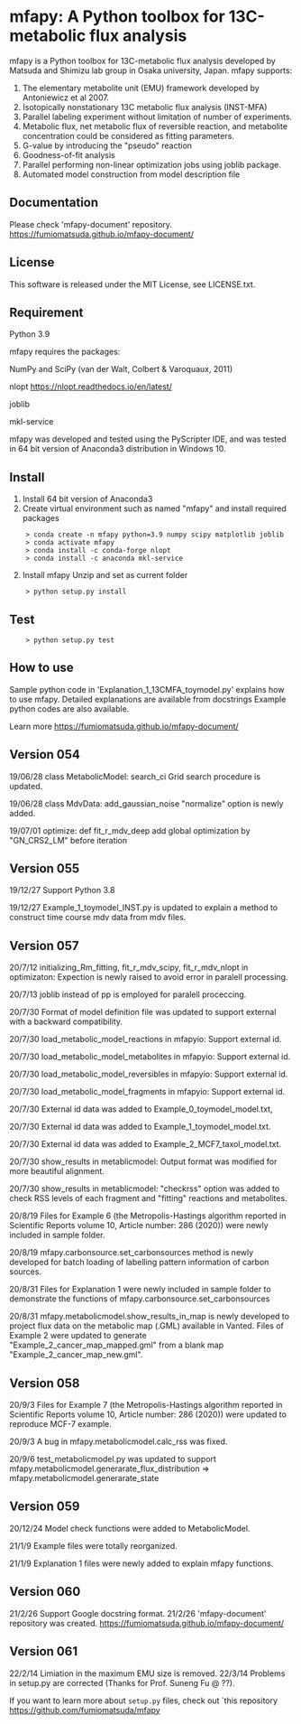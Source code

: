 mfapy: A Python toolbox for 13C-metabolic flux analysis
================================================

mfapy is a Python toolbox for 13C-metabolic flux analysis developed by Matsuda and Shimizu lab group in Osaka university, Japan.
mfapy supports:

1. The elementary metabolite unit (EMU) framework developed by Antoniewicz et al 2007.
2. Isotopically nonstationary 13C metabolic flux analysis (INST-MFA)
3. Parallel labeling experiment without limitation of number of experiments.
4. Metabolic flux, net metabolic flux of reversible reaction, and metabolite concentration could be considered as fitting parameters.
5. G-value by introducing the "pseudo" reaction
6. Goodness-of-fit analysis
7. Parallel performing non-linear optimization jobs using joblib package.
8. Automated model construction from model description file

Documentation
----------------------------------------
Please check 'mfapy-document' repository. https://fumiomatsuda.github.io/mfapy-document/

License
----------------------------------------
This software is released under the MIT License, see LICENSE.txt.

Requirement
----------------------------------------
Python 3.9

mfapy requires the packages:

NumPy and SciPy (van der Walt, Colbert & Varoquaux, 2011)

nlopt https://nlopt.readthedocs.io/en/latest/

joblib

mkl-service

mfapy was developed and tested using the PyScripter IDE, and was tested in 64 bit version of Anaconda3 distribution in Windows 10.


Install
----------------------------------------
1. Install 64 bit version of Anaconda3
2. Create virtual environment such as named "mfapy" and install required packages
~~~
    > conda create -n mfapy python=3.9 numpy scipy matplotlib joblib
    > conda activate mfapy
    > conda install -c conda-forge nlopt
    > conda install -c anaconda mkl-service
~~~

2. Install mfapy
Unzip and set as current folder
~~~
    > python setup.py install
~~~

Test
----------------------------------------
~~~
    > python setup.py test
~~~

How to use
----------------------------------------
Sample python code in 'Explanation_1_13CMFA_toymodel.py' explains how to use mfapy.
Detailed explanations are available from docstrings
Example python codes are also available.

Learn more <https://fumiomatsuda.github.io/mfapy-document/>

Version 054
----------------------------------------
19/06/28  class MetabolicModel: search_ci Grid search procedure is updated.

19/06/28  class MdvData: add_gaussian_noise  "normalize" option is newly added.

19/07/01  optimize: def fit_r_mdv_deep add global optimization by "GN_CRS2_LM" before iteration

Version 055
----------------------------------------
19/12/27 Support Python 3.8

19/12/27 Example_1_toymodel_INST.py is updated to explain a method to construct time course mdv data from mdv files.

Version 057
----------------------------------------
20/7/12 initializing_Rm_fitting, fit_r_mdv_scipy, fit_r_mdv_nlopt in optimizaton: Expection is newly raised to avoid error in  paralell processing.

20/7/13 joblib instead of pp is employed for paralell proceccing.

20/7/30 Format of model definition file was updated to support external with a backward compatibility.

20/7/30 load_metabolic_model_reactions in mfapyio: Support external id.

20/7/30 load_metabolic_model_metabolites in mfapyio: Support external id.

20/7/30 load_metabolic_model_reversibles in mfapyio: Support external id.

20/7/30 load_metabolic_model_fragments in mfapyio: Support external id.

20/7/30 External id data was added to Example_0_toymodel_model.txt,

20/7/30 External id data was added to Example_1_toymodel_model.txt.

20/7/30 External id data was added to Example_2_MCF7_taxol_model.txt.

20/7/30 show_results in metablicmodel: Output format was modified for more beautiful alignment.

20/7/30 show_results in metablicmodel: "checkrss" option was added to check RSS levels of each fragment and "fitting" reactions and metabolites.

20/8/19 Files for Example 6 (the Metropolis-Hastings algorithm reported in Scientific Reports volume 10, Article number: 286 (2020)) were newly included in sample folder.

20/8/19 mfapy.carbonsource.set_carbonsources method is newly developed for batch loading of labelling pattern information of carbon sources.

20/8/31 Files for Explanation 1 were newly included in sample folder to demonstrate the functions of mfapy.carbonsource.set_carbonsources

20/8/31 mfapy.metabolicmodel.show_results_in_map is newly developed to project flux data on the metabolic map (.GML) available in Vanted. Files of Example 2 were updated to generate "Example_2_cancer_map_mapped.gml" from a blank map "Example_2_cancer_map_new.gml".

Version 058
----------------------------------------
20/9/3 Files for Example 7 (the Metropolis-Hastings algorithm reported in Scientific Reports volume 10, Article number: 286 (2020)) were updated to reproduce MCF-7 example.

20/9/3 A bug in mfapy.metabolicmodel.calc_rss was fixed.

20/9/6 test_metabolicmodel.py was updated to support mfapy.metabolicmodel.generarate_flux_distribution => mfapy.metabolicmodel.generarate_state

Version 059
----------------------------------------
20/12/24 Model check functions were added to MetabolicModel.

21/1/9 Example files were totally reorganized.

21/1/9 Explanation 1 files were newly added to explain mfapy functions.

Version 060
----------------------------------------
21/2/26 Support Google docstring format.
21/2/26 'mfapy-document' repository was created. https://fumiomatsuda.github.io/mfapy-document/

Version 061
----------------------------------------
22/2/14 Limiation in the maximum EMU size is removed.
22/3/14 Problems in setup.py are corrected (Thanks for Prof. Suneng Fu @ ??).


If you want to learn more about ``setup.py`` files, check out `this repository <https://github.com/fumiomatsuda/mfapy>

